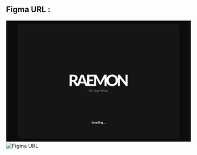 ## Figma URL : 
![UI](https://github.com/cppqtdev/RAEMON/blob/main/screenshots/EV%20UI%20-%20Splash%20Screen%20(Loading).png)
![Figma URL](https://www.figma.com/design/TnfgSUpsAM6lcpu1r5iuXm/Electric-Car-Console-UI-Design?node-id=108-1203&t=hpdQh6sCITeI619F-0)
